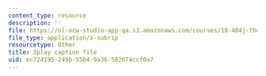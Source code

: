 ```yaml
---
content_type: resource
description: ''
file: https://ol-ocw-studio-app-qa.s3.amazonaws.com/courses/18-404j-theory-of-computation-fall-2020/ec724195249b55b49a36582674ccf0a7_cT_qwkTigv4.vtt
file_type: application/x-subrip
resourcetype: Other
title: 3play caption file
uid: ec724195-249b-55b4-9a36-582674ccf0a7
---
```

